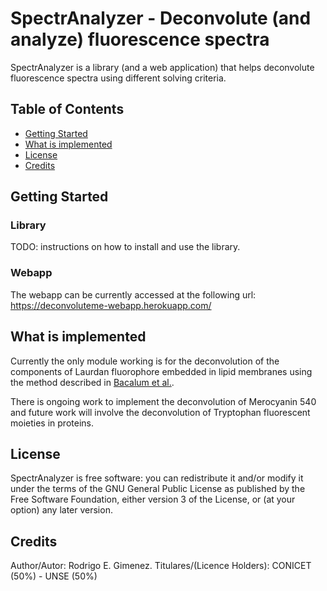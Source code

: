 # SpectrAnalyzer - Deconvolute (and analyze) fluorescence spectra

SpectrAnalyzer is a library (and a web application) that helps deconvolute fluorescence spectra using different solving criteria.

## Table of Contents
- [Getting Started](https://github.com/rodrigoegimenez/spectranalyzer#getting-started)
- [What is implemented](https://github.com/rodrigoegimenez/spectranalyzer#what-is-implemented)
- [License](https://github.com/rodrigoegimenez/spectranalyzer#license)
- [Credits](https://github.com/rodrigoegimenez/spectranalyzer#credits)

## Getting Started
### Library
TODO: instructions on how to install and use the library.

### Webapp
The webapp can be currently accessed at the following url: https://deconvoluteme-webapp.herokuapp.com/

## What is implemented
Currently the only module working is for the deconvolution of the components of Laurdan 
fluorophore embedded in lipid membranes using the method described in 
[Bacalum et al.](http://dx.doi.org/10.1016/j.ab.2013.05.031).

There is ongoing work to implement the deconvolution of Merocyanin 540 and future work will involve
the deconvolution of Tryptophan fluorescent moieties in proteins.


## License
SpectrAnalyzer is free software: you can redistribute it and/or modify it under the terms of the GNU General Public License as published by the Free Software Foundation, either version 3 of the License, or (at your option) any later version. 

## Credits
Author/Autor: Rodrigo E. Gimenez. Titulares/(Licence Holders): CONICET (50%) - UNSE (50%)
